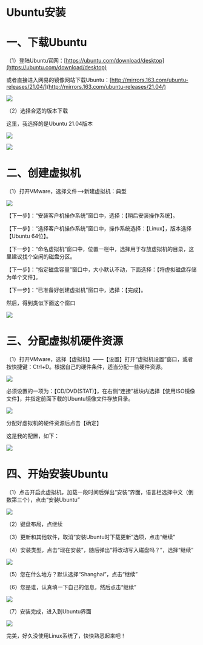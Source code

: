 # Ubuntu安装

# 一、下载Ubuntu

（1）登陆Ubuntu官网：[https://ubuntu.com/download/desktop](https://ubuntu.com/download/desktop)

或者直接进入网易的镜像网站下载Ubuntu：[http://mirrors.163.com/ubuntu-releases/21.04/](http://mirrors.163.com/ubuntu-releases/21.04/)

![](https://gitee.com/wugenqiang/images/raw/master/02/%201620536885%20.png)

（2）选择合适的版本下载

这里，我选择的是Ubuntu 21.04版本

![](https://gitee.com/wugenqiang/images/raw/master/02/%201620536895%20.png)

![](https://gitee.com/wugenqiang/images/raw/master/02/%201620536905%20.png)

# 二、创建虚拟机

（1）打开VMware，选择文件—>新建虚拟机：典型

![](https://gitee.com/wugenqiang/images/raw/master/02/%201620536911%20.png)

【下一步】：“安装客户机操作系统”窗口中，选择：【稍后安装操作系统】。

【下一步】：“选择客户机操作系统”窗口中，操作系统选择：【Linux】，版本选择【Ubuntu 64位】。

【下一步】：“命名虚拟机”窗口中，位置一栏中，选择用于存放虚拟机的目录，这里建议找个空闲的磁盘分区。

【下一步】：“指定磁盘容量”窗口中，大小默认不动，下面选择：【将虚拟磁盘存储为单个文件】。

【下一步】：“已准备好创建虚拟机”窗口中，选择：【完成】。

然后，得到类似下面这个窗口

![](https://gitee.com/wugenqiang/images/raw/master/02/%201620536919%20.png)

# 三、分配虚拟机硬件资源

（1）打开VMware，选择【虚拟机】——【设置】打开“虚拟机设置”窗口，或者按快捷键：Ctrl+D。根据自己的硬件条件，适当分配一些硬件资源。

![](https://gitee.com/wugenqiang/images/raw/master/02/%201620536925%20.png)

必须设置的一项为：【CD/DVD(STAT)】，在右侧“连接”板块内选择【使用ISO镜像文件】，并指定前面下载的Ubuntu镜像文件存放目录。

![](https://gitee.com/wugenqiang/images/raw/master/02/%201620536932%20.png)

分配好虚拟机的硬件资源后点击【确定】

这是我的配置，如下：

![](https://gitee.com/wugenqiang/images/raw/master/02/%201620536937%20.png)

# 四、开始安装Ubuntu

（1）点击开启此虚拟机，加载一段时间后弹出“安装”界面，语言栏选择中文（倒数第三个），点击“安装Ubuntu”

![](https://gitee.com/wugenqiang/images/raw/master/02/%201620536944%20.png)

（2）键盘布局，点继续

（3）更新和其他软件，取消“安装Ubuntu时下载更新”选项，点击“继续”

（4）安装类型，点击“现在安装”，随后弹出“将改动写入磁盘吗？”，选择“继续”

![](https://gitee.com/wugenqiang/images/raw/master/02/%201620536949%20.png)

（5）您在什么地方？默认选择“Shanghai”，点击“继续”

（6）您是谁，认真填一下自己的信息，然后点击“继续”

![](https://gitee.com/wugenqiang/images/raw/master/02/%201620536957%20.png)

（7）安装完成，进入到Ubuntu界面

![](https://gitee.com/wugenqiang/images/raw/master/02/%201620536997%20.png)

完美，好久没使用Linux系统了，快快熟悉起来吧！

